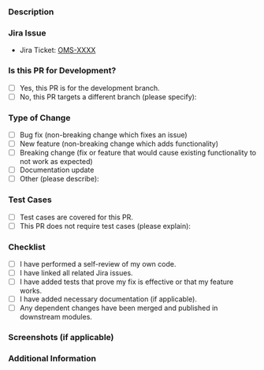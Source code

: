 
### Description

<!-- Please provide a brief description of the changes included in this pull request. -->

### Jira Issue

<!-- If this pull request is associated with a Jira issue, please link it here (e.g., `OMS-123`). -->

- Jira Ticket: [OMS-XXXX](https://onemindservices.atlassian.net/browse/OMS-XXXX)

### Is this PR for Development?

- [ ] Yes, this PR is for the development branch.
- [ ] No, this PR targets a different branch (please specify):

### Type of Change

<!-- Please select the type of change that applies to this pull request. -->

- [ ] Bug fix (non-breaking change which fixes an issue)
- [ ] New feature (non-breaking change which adds functionality)
- [ ] Breaking change (fix or feature that would cause existing functionality to not work as expected)
- [ ] Documentation update
- [ ] Other (please describe):

### Test Cases

- [ ] Test cases are covered for this PR.
- [ ] This PR does not require test cases (please explain):

### Checklist

<!-- Please check off the items as they are completed. -->

- [ ] I have performed a self-review of my own code.
- [ ] I have linked all related Jira issues.
- [ ] I have added tests that prove my fix is effective or that my feature works.
- [ ] I have added necessary documentation (if applicable).
- [ ] Any dependent changes have been merged and published in downstream modules.

### Screenshots (if applicable)

<!-- If your PR includes visual changes, please include screenshots or GIFs to illustrate them. -->

### Additional Information

<!-- If there's anything else you want to share about your pull request, please add it here. -->
